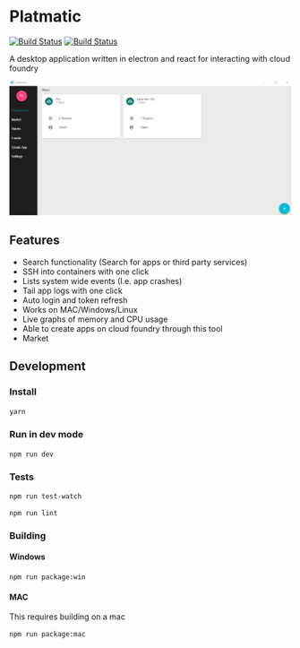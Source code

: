 # Platmatic

[![Build Status](https://travis-ci.org/el-davo/platmatic.svg?branch=master)](https://travis-ci.org/el-davo/platmatic)
[![Build Status](https://ci.appveyor.com/api/projects/status/bsxjmg1wk4uksp9s/branch/master)](https://ci.appveyor.com/project/el-davo/platmatic/branch/master)

A desktop application written in electron and react for interacting with cloud foundry

![Platmatic](./demo/demo.gif)

## Features

* Search functionality (Search for apps or third party services)
* SSH into containers with one click
* Lists system wide events (I.e. app crashes)
* Tail app logs with one click
* Auto login and token refresh
* Works on MAC/Windows/Linux
* Live graphs of memory and CPU usage
* Able to create apps on cloud foundry through this tool
* Market

## Development

### Install

``
yarn
``

### Run in dev mode

```
npm run dev
```

### Tests

```
npm run test-watch
```

```
npm run lint
```

### Building

#### Windows

```
npm run package:win
```

#### MAC

This requires building on a mac

```
npm run package:mac
```
